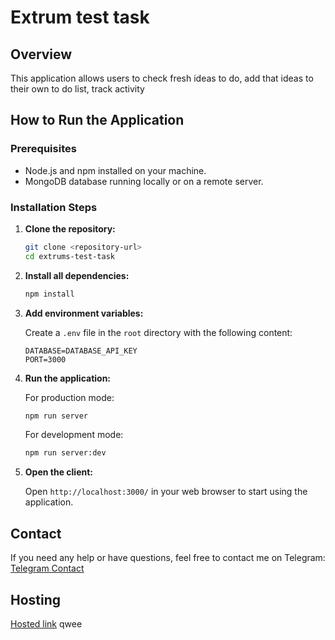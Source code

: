 # Extrum test task

## Overview

This application allows users to check fresh ideas to do, add that ideas to their own to do list, track activity

## How to Run the Application

### Prerequisites

- Node.js and npm installed on your machine.
- MongoDB database running locally or on a remote server.

### Installation Steps

1. **Clone the repository:**
    ```sh
    git clone <repository-url>
    cd extrums-test-task
    ```

2. **Install all dependencies:**
    ```sh
    npm install
    ```

3. **Add environment variables:**

    Create a `.env` file in the `root` directory with the following content:
    ```
    DATABASE=DATABASE_API_KEY
    PORT=3000
    ```

4. **Run the application:**

    For production mode:
    ```sh
    npm run server
    ```

    For development mode:
    ```sh
    npm run server:dev
    ```

5. **Open the client:**

    Open `http://localhost:3000/` in your web browser to start using the application.

## Contact

If you need any help or have questions, feel free to contact me on Telegram:
[Telegram Contact](https://t.me/osssore)

## Hosting

[Hosted link](https://exrtums-test-task.onrender.com/)
qwee